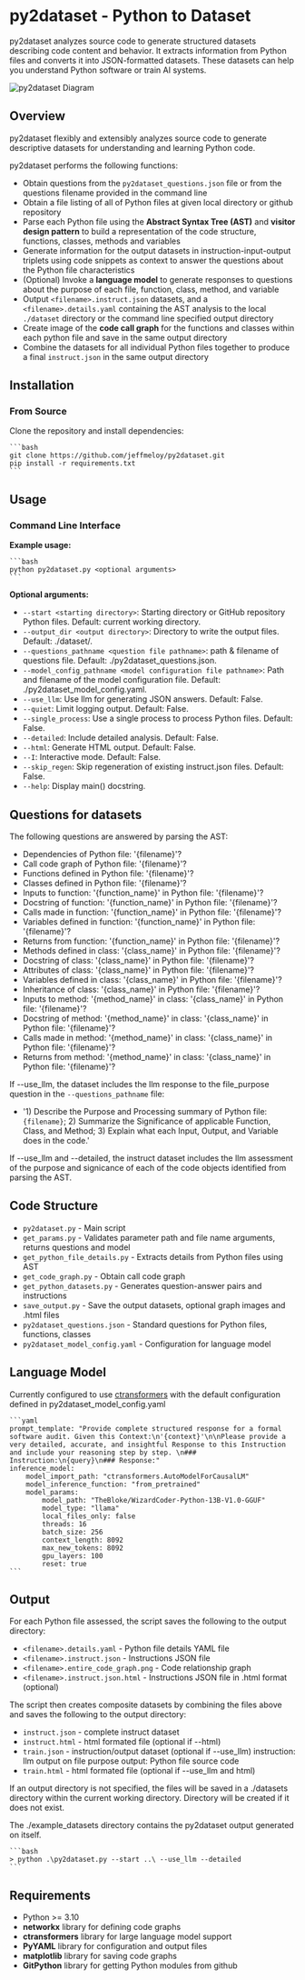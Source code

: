 # py2dataset - Python to Dataset

py2dataset analyzes source code to generate structured datasets describing code content and behavior. It extracts information from Python files and converts it into JSON-formatted datasets. These datasets can help you understand Python software or train AI systems.

![py2dataset Diagram](py2dataset.png)

## Overview

py2dataset flexibly and extensibly analyzes source code to generate descriptive datasets for understanding and learning Python code.

py2dataset performs the following functions:

- Obtain questions from the `py2dataset_questions.json` file or from the questions filename provided in the command line
- Obtain a file listing of all of Python files at given local directory or github repository
- Parse each Python file using the **Abstract Syntax Tree (AST)** and **visitor design pattern** to build a representation of the code structure, functions, classes, methods and variables
- Generate information for the output datasets in instruction-input-output triplets using code snippets as context to answer the questions about the Python file characteristics
- (Optional) Invoke a **language model** to generate responses to questions about the purpose of each file, function, class, method, and variable
- Output `<filename>.instruct.json` datasets, and a `<filename>.details.yaml` containing the AST analysis to the local `./dataset` directory or the command line specified output directory 
- Create image of the **code call graph** for the functions and classes within each python file and save in the same output directory
- Combine the datasets for all individual Python files together to produce a final `instruct.json` in the same output directory

## Installation 

### From Source

Clone the repository and install dependencies:

    ```bash
    git clone https://github.com/jeffmeloy/py2dataset.git
    pip install -r requirements.txt 
    ```

## Usage

### Command Line Interface

**Example usage:**
    
    ```bash
    python py2dataset.py <optional arguments>
    ```

**Optional arguments:**
- `--start <starting directory>`: Starting directory or GitHub repository Python files. Default: current working directory.
- `--output_dir <output directory>`: Directory to write the output files. Default: ./dataset/.
- `--questions_pathname <question file pathname>`: path & filename of questions file. Default: ./py2dataset_questions.json.
- `--model_config_pathname <model configuration file pathname>`: Path and filename of the model configuration file. Default: ./py2dataset_model_config.yaml.
- `--use_llm`: Use llm for generating JSON answers. Default: False.
- `--quiet`: Limit logging output. Default: False.
- `--single_process`: Use a single process to process Python files. Default: False.
- `--detailed`: Include detailed analysis. Default: False.
- `--html`: Generate HTML output. Default: False.
- `--I`: Interactive mode. Default: False.
- `--skip_regen`: Skip regeneration of existing instruct.json files. Default: False.
- `--help`: Display main() docstring.

## Questions for datasets

The following questions are answered by parsing the AST:
- Dependencies of Python file: '{filename}'?
- Call code graph of Python file: '{filename}'?
- Functions defined in Python file: '{filename}'?
- Classes defined in Python file: '{filename}'?
- Inputs to function: '{function_name}' in Python file: '{filename}'?
- Docstring of function: '{function_name}' in Python file: '{filename}'?
- Calls made in function: '{function_name}' in Python file: '{filename}'?
- Variables defined in function: '{function_name}' in Python file: '{filename}'?
- Returns from function: '{function_name}' in Python file: '{filename}'?
- Methods defined in class: '{class_name}' in Python file: '{filename}'?
- Docstring of class: '{class_name}' in Python file: '{filename}'?
- Attributes of class: '{class_name}' in Python file: '{filename}'?
- Variables defined in class: '{class_name}' in Python file: '{filename}'?
- Inheritance of class: '{class_name}' in Python file: '{filename}'?
- Inputs to method: '{method_name}' in class: '{class_name}' in Python file: '{filename}'?
- Docstring of method: '{method_name}' in class: '{class_name}' in Python file: '{filename}'?
- Calls made in method: '{method_name}' in class: '{class_name}' in Python file: '{filename}'?
- Returns from method: '{method_name}' in class: '{class_name}' in Python file: '{filename}'?

If --use_llm, the dataset includes the llm response to the file_purpose question in the `--questions_pathname` file:
- '1) Describe the Purpose and Processing summary of Python file: `{filename}`; 2) Summarize the Significance of applicable Function, Class, and Method; 3) Explain what each Input, Output, and Variable does in the code.'

If --use_llm and --detailed, the instruct dataset includes the llm assessment of the purpose and signicance of each of the code objects identified from parsing the AST. 

## Code Structure

- `py2dataset.py` - Main script
- `get_params.py` - Validates parameter path and file name arguments, returns questions and model
- `get_python_file_details.py` - Extracts details from Python files using AST
- `get_code_graph.py` - Obtain call code graph
- `get_python_datasets.py` - Generates question-answer pairs and instructions
- `save_output.py` - Save the output datasets, optional graph images and .html files 
- `py2dataset_questions.json` - Standard questions for Python files, functions, classes
- `py2dataset_model_config.yaml` - Configuration for language model
    
## Language Model 

Currently configured to use [ctransformers](https://github.com/marella/ctransformers) with the default configuration defined in py2dataset_model_config.yaml

    ```yaml
    prompt_template: "Provide complete structured response for a formal software audit. Given this Context:\n'{context}'\n\nPlease provide a very detailed, accurate, and insightful Response to this Instruction and include your reasoning step by step. \n### Instruction:\n{query}\n### Response:"
    inference_model:
        model_import_path: "ctransformers.AutoModelForCausalLM"
        model_inference_function: "from_pretrained"
        model_params:
            model_path: "TheBloke/WizardCoder-Python-13B-V1.0-GGUF"
            model_type: "llama"
            local_files_only: false
            threads: 16
            batch_size: 256
            context_length: 8092
            max_new_tokens: 8092
            gpu_layers: 100
            reset: true
    ```

## Output

For each Python file assessed, the script saves the following to the output directory:

- `<filename>.details.yaml` - Python file details YAML file
- `<filename>.instruct.json` - Instructions JSON file
- `<filename>.entire_code_graph.png` - Code relationship graph
- `<filename>.instruct.json.html` - Instructions JSON file in .html format (optional)

The script then creates composite datasets by combining the files above and saves the following to the output directory:

- `instruct.json` - complete instruct dataset
- `instruct.html` - html formated file (optional if --html)
- `train.json` - instruction/output dataset (optional if --use_llm)
                 instruction: llm output on file purpose
                 output: Python file source code
- `train.html` - html formated file (optional if --use_llm and html)

If an output directory is not specified, the files will be saved in a ./datasets directory within the current working directory. Directory will be created if it does not exist.

The ./example_datasets directory contains the py2dataset output generated on itself. 
    
    ```bash
    > python .\py2dataset.py --start ..\ --use_llm --detailed
    ```
## Requirements

- Python >= 3.10
- **networkx** library for defining code graphs
- **ctransformers** library for large language model support
- **PyYAML** library for configuration and output files
- **matplotlib** library for saving code graphs
- **GitPython** library for getting Python modules from github